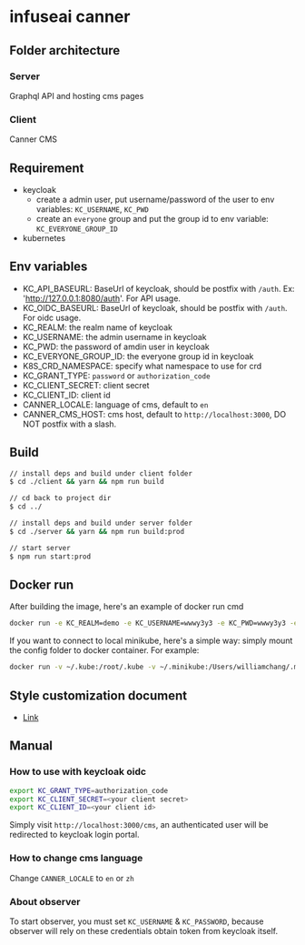 # infuseai canner
## Folder architecture
### Server
Graphql API and hosting cms pages

### Client
Canner CMS

## Requirement
* keycloak
  * create a admin user, put username/password of the user to env variables: `KC_USERNAME`, `KC_PWD`
  * create an `everyone` group and put the group id to env variable: `KC_EVERYONE_GROUP_ID`
* kubernetes

## Env variables
* KC_API_BASEURL: BaseUrl of keycloak, should be postfix with `/auth`. Ex: 'http://127.0.0.1:8080/auth'. For API usage.
* KC_OIDC_BASEURL: BaseUrl of keycloak, should be postfix with `/auth`. For oidc usage.
* KC_REALM: the realm name of keycloak
* KC_USERNAME: the admin username in keycloak
* KC_PWD: the password of amdin user in keycloak
* KC_EVERYONE_GROUP_ID: the everyone group id in keycloak
* K8S_CRD_NAMESPACE: specify what namespace to use for crd
* KC_GRANT_TYPE: `password` or `authorization_code`
* KC_CLIENT_SECRET: client secret
* KC_CLIENT_ID: client id
* CANNER_LOCALE: language of cms, default to `en`
* CANNER_CMS_HOST: cms host, default to `http://localhost:3000`, DO NOT postfix with a slash.

## Build
```sh
// install deps and build under client folder
$ cd ./client && yarn && npm run build

// cd back to project dir
$ cd ../

// install deps and build under server folder
$ cd ./server && yarn && npm run build:prod

// start server
$ npm run start:prod
```

## Docker run
After building the image, here's an example of docker run cmd
```sh
docker run -e KC_REALM=demo -e KC_USERNAME=wwwy3y3 -e KC_PWD=wwwy3y3 -e KC_EVERYONE_GROUP_ID=f10dcedf-b7b3-498e-a4e4-e50f73449cf9 -e KC_BASEURL=http://docker.for.mac.localhost:8080/auth -p 3000:3000 --name canner-infuseai <image id>
```

If you want to connect to local minikube, here's a simple way: simply mount the config folder to docker container. For example:
```sh
docker run -v ~/.kube:/root/.kube -v ~/.minikube:/Users/williamchang/.minikube -e KC_REALM=demo -e KC_USERNAME=wwwy3y3 -e KC_PWD=wwwy3y3 -e KC_EVERYONE_GROUP_ID=f10dcedf-b7b3-498e-a4e4-e50f73449cf9 -e KC_BASEURL=http://docker.for.mac.localhost:8080/auth -p 3000:3000 --name canner-infuseai <image id>
```

## Style customization document
* [Link](client/README.md#override-antd-style)

## Manual
### How to use with keycloak oidc
```sh
export KC_GRANT_TYPE=authorization_code
export KC_CLIENT_SECRET=<your client secret>
export KC_CLIENT_ID=<your client id>
```

Simply visit `http://localhost:3000/cms`, an authenticated user will be redirected to keycloak login portal.

### How to change cms language
Change `CANNER_LOCALE` to `en` or `zh`

### About observer
To start observer, you must set `KC_USERNAME` & `KC_PASSWORD`, because observer will rely on these credentials obtain token from keycloak itself.
